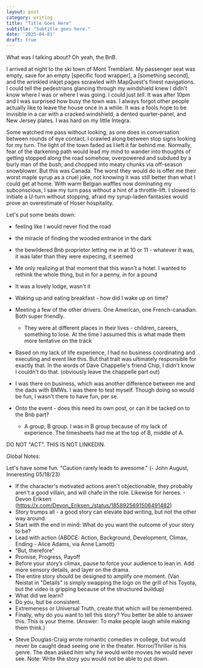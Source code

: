 ```yaml
---
layout: post
category: writing
title: "Title Goes Here"
subtitle: "Subtitle goes here."
date: '2025-04-01'
draft: true
---
```


What was I talking about? Oh yeah, the BnB.

I arrived at night to the ski town of Mont Tremblant. My passenger seat was empty, save for an empty [specific food wrapper], a [something second], and the wrinkled inkjet pages scrawled with MapQuest's finest navigations. I could tell the pedestrians glancing through my windshield knew I didn't know where I was or where I was going. I could just _tell_. It was after 10pm and I was surprised how busy the town was. I always forgot other people actually like to leave the house once in a while. It was a fools hope to be invisible in a car with a cracked windshield, a dented quarter-panel, and New Jersey plates. I was hard on my little Integra.

Some watched me pass without looking, as one does in conversation between rounds of eye contact. I crawled along between stop signs looking for my turn. The light of the town faded as I left it far behind me. Normally, fear of the darkening path would lead my mind to wander into thoughts of getting stopped along the road somehow, overpowered and subdued by a burly man of the bush, and chopped into meaty chunks via off-season snowblower. But this was Canada. The worst they would do is offer me their worst maple syrup as a cruel joke, not knowing it was still better than what I could get at home. With warm Belgian waffles now dominating my subconscious, I saw my turn pass without a hint of a throttle-lift. I slowed to initiate a U-turn without stopping, afraid my syrup-laden fantasies would prove an overestimate of Hoser hospitality.



Let's put some beats down:

- feeling like I would never find the road
- the miracle of finding the wooded entrance in the dark
- the bewildered Bnb proprietor letting me in at 10 or 11 - whatever it was, it was later than they were expecing, it seemed
- Me only realizing at that moment that this wasn't a hotel. I wanted to rethink the whole thing, but in for a penny, in for a pound
- It was a lovely lodge, wasn't it
- Waking up and eating breakfast - how did I wake up on time?
- Meeting a few of the other drivers. One American, one French-canadian. Both super friendly. 
  - They were at different places in their lives - children, careers, something to lose. At the time I assumed this is what made them more tentative on the track
- Based on my lack of life experience, I had no business coordinating and executing and event like this. But that trait was ultimately responsible for exactly that. In the words of Dave Chappelle's friend Chip, I didn't know I couldn't do that. (obviously leave the chappelle part out)
- I was there on business, which was another difference between me and the dads with BMWs. I was there to test myself. Though doing so would be fun, I wasn't there to have fun, per se.


- Onto the event - does this need its own post, or can it be tacked on to the Bnb part? 
  - A group, B group. I was in B group because of my lack of experience. The timesheets had me at the top of B, middle of A. 
  

DO NOT "ACT". THIS IS NOT LINKEDIN.

Global Notes:

Let's have some fun. "Caution rarely leads to awesome." (- John August, Inneresting 05/18/23)

- If the character's motivated actions aren't objectionable, they probably aren't a good villain, and will chafe in the role. Likewise for heroes. -Devon Eriksen (https://x.com/Devon_Eriksen_/status/1858925691506491482)
- Story trumps all - a good story can elevate bad writing, but not the other way around.
- Start with the end in mind: What do you want the outcome of your story to be?
- Lead with action (ABDCE: Action, Background, Development, Climax, Ending - Alice Adams, via Anne Lamott)
- “But, therefore”
- Promise, Progress, Payoff
- Before your story’s climax, pause to force your audience to lean in. Add more sensory details, and layer on the drama.
- The entire story should be designed to amplify one moment. (Van Neistat in "Details" is simply swapping the logo on the grill of his Toyota, but the video is gripping because of the structured buildup)
- What did we learn?
- Do you, but be consistent.
- Extremeness or Universal Truth, create that which will be remembered.
- Finally, why do you want to tell this story? You better be able to answer this. This is your theme. (Answer: To make people laugh while making them think.)

<!-- Candidate note -->
- Steve Douglas-Craig wrote romantic comedies in college, but would never be caught dead seeing one in the theater. Horror/Thriller is his genre. The dean asked him why he would write movies he would never see. Note: Write the story you would not be able to put down.